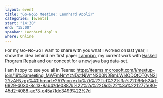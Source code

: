 ```yaml
---
layout: event
title: "Go-NoGo Meeting: Leonhard Applis"
categories: [events]
start: "14:30"
end: "15:00"
speaker: Leonhard Applis
where: Online
---
```


For my Go-No-Go I want to share with you what I worked on last year; 
I show the idea behind my first paper [Lampion](https://research.tudelft.nl/en/publications/assessing-robustness-of-ml-based-program-analysis-tools-using-met), 
my current work with [Haskell Program Repair](https://github.com/Tritlo/Endemic) and our concept for a new java bug data-set. 

I am happy to see you all in Teams: 
https://teams.microsoft.com/l/meetup-join/19%3ameeting_MWFmNmYzNDctNjVmNS00NDBmLWI4ODQtOTQyN2I2YzA5Nzgx%40thread.v2/0?context=%7b%22Tid%22%3a%22096e524d-6929-4030-8cd3-8ab42de0887b%22%2c%22Oid%22%3a%221277fe80-45d2-4088-ae73-e45a71dc3499%22%7d